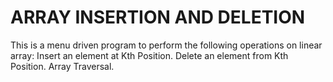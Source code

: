 # ARRAY INSERTION AND DELETION
This is a menu driven program to perform the following operations on linear array:
Insert an element at Kth Position.
Delete an element from Kth Position.
Array Traversal.
